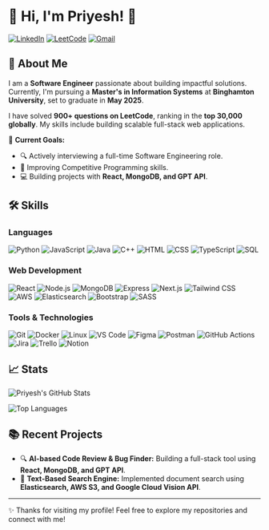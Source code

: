 # 💫 Hi, I'm Priyesh! 👋

[![LinkedIn](https://img.shields.io/badge/LinkedIn-itsPriyeshKumar-blue?logo=linkedin&logoColor=white&style=flat-square)](https://www.linkedin.com/in/itsPriyeshKumar/)
[![LeetCode](https://img.shields.io/badge/LeetCode-Top%2030k-orange?logo=leetcode&logoColor=white&style=flat-square)](https://leetcode.com/itsPriyeshKumar/)
[![Gmail](https://img.shields.io/badge/Email-pchaurasia@binghamton.edu-red?logo=gmail&logoColor=white&style=flat-square)](mailto:pchaurasia@binghamton.edu)

## 🚀 About Me
I am a **Software Engineer** passionate about building impactful solutions. Currently, I'm pursuing a **Master's in Information Systems** at **Binghamton University**, set to graduate in **May 2025**.

I have solved **900+ questions on LeetCode**, ranking in the **top 30,000 globally**. My skills include building scalable full-stack web applications.

🎯 **Current Goals:**
- 🔍 Actively interviewing a full-time Software Engineering role.
- 💪 Improving Competitive Programming skills.
- 💻 Building projects with **React, MongoDB, and GPT API**.

## 🛠️ Skills
### Languages
![Python](https://img.shields.io/badge/Python-3776AB?style=for-the-badge&logo=python&logoColor=white)
![JavaScript](https://img.shields.io/badge/JavaScript-F7DF1E?style=for-the-badge&logo=javascript&logoColor=black)
![Java](https://img.shields.io/badge/Java-007396?style=for-the-badge&logo=java&logoColor=white)
![C++](https://img.shields.io/badge/C++-00599C?style=for-the-badge&logo=c%2B%2B&logoColor=white)
![HTML](https://img.shields.io/badge/HTML5-E34F26?style=for-the-badge&logo=html5&logoColor=white)
![CSS](https://img.shields.io/badge/CSS3-1572B6?style=for-the-badge&logo=css3&logoColor=white)
![TypeScript](https://img.shields.io/badge/TypeScript-007ACC?style=for-the-badge&logo=typescript&logoColor=white)
![SQL](https://img.shields.io/badge/SQL-336791?style=for-the-badge&logo=postgresql&logoColor=white)

### Web Development
![React](https://img.shields.io/badge/React-61DAFB?style=for-the-badge&logo=react&logoColor=black)
![Node.js](https://img.shields.io/badge/Node.js-339933?style=for-the-badge&logo=node.js&logoColor=white)
![MongoDB](https://img.shields.io/badge/MongoDB-47A248?style=for-the-badge&logo=mongodb&logoColor=white)
![Express](https://img.shields.io/badge/Express-000000?style=for-the-badge&logo=express&logoColor=white)
![Next.js](https://img.shields.io/badge/Next.js-000000?style=for-the-badge&logo=nextdotjs&logoColor=white)
![Tailwind CSS](https://img.shields.io/badge/TailwindCSS-38B2AC?style=for-the-badge&logo=tailwind-css&logoColor=white)
![AWS](https://img.shields.io/badge/AWS-232F3E?style=for-the-badge&logo=amazon-aws&logoColor=white)
![Elasticsearch](https://img.shields.io/badge/Elasticsearch-005571?style=for-the-badge&logo=elasticsearch&logoColor=white)
![Bootstrap](https://img.shields.io/badge/Bootstrap-563D7C?style=for-the-badge&logo=bootstrap&logoColor=white)
![SASS](https://img.shields.io/badge/SASS-CC6699?style=for-the-badge&logo=sass&logoColor=white)

### Tools & Technologies
![Git](https://img.shields.io/badge/Git-F05032?style=for-the-badge&logo=git&logoColor=white)
![Docker](https://img.shields.io/badge/Docker-2496ED?style=for-the-badge&logo=docker&logoColor=white)
![Linux](https://img.shields.io/badge/Linux-FCC624?style=for-the-badge&logo=linux&logoColor=black)
![VS Code](https://img.shields.io/badge/VS%20Code-007ACC?style=for-the-badge&logo=visual-studio-code&logoColor=white)
![Figma](https://img.shields.io/badge/Figma-F24E1E?style=for-the-badge&logo=figma&logoColor=white)
![Postman](https://img.shields.io/badge/Postman-FF6C37?style=for-the-badge&logo=postman&logoColor=white)
![GitHub Actions](https://img.shields.io/badge/GitHub%20Actions-2088FF?style=for-the-badge&logo=github-actions&logoColor=white)
![Jira](https://img.shields.io/badge/Jira-0052CC?style=for-the-badge&logo=jira&logoColor=white)
![Trello](https://img.shields.io/badge/Trello-0079BF?style=for-the-badge&logo=trello&logoColor=white)
![Notion](https://img.shields.io/badge/Notion-000000?style=for-the-badge&logo=notion&logoColor=white)


## 📈 Stats
![Priyesh's GitHub Stats](https://github-readme-stats.vercel.app/api?username=priyeshchaurasia&show_icons=true&theme=radical)

![Top Languages](https://github-readme-stats.vercel.app/api/top-langs/?username=priyeshchaurasia&layout=compact&theme=radical)

## 📚 Recent Projects
- 🔍 **AI-based Code Review & Bug Finder:** Building a full-stack tool using **React, MongoDB, and GPT API**.
- 📂 **Text-Based Search Engine:** Implemented document search using **Elasticsearch, AWS S3, and Google Cloud Vision API**.
---

✨ Thanks for visiting my profile! Feel free to explore my repositories and connect with me!
